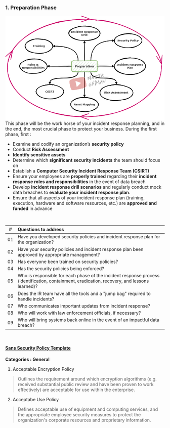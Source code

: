 ### 1. Preparation Phase

![Preparation Phase](https://raw.githubusercontent.com/gh1mau/IRH/main/img/preparation_phase.png)
<br>
This phase will be the work horse of your incident response planning, and in the end, the most crucial phase to protect your business. During the first phase, first :

 - Examine and codify an organization’s **security policy**
 - Conduct **Risk Assessment**
 - **Identify sensitive assets**
 - Determine which **significant security incidents** the team should focus on
 - Establish a **Computer Security Incident Response Team (CSIRT)**
-   Ensure  your employees are **properly trained**  regarding their **incident response roles and responsibilities** in the event of data breach
-   Develop **incident response drill scenarios** and regularly conduct mock data breaches to **evaluate your incident response plan**.
-   Ensure that all aspects of your incident response plan (training, execution, hardware and software resources, etc.) are **approved and funded** in advance
<br>

|#|**Questions to address**  |
|--|:--|
| 01 |  Have you developed security policies and incident response plan for the organization? |
| 02 | Have your security policies and incident response plan been approved by appropriate management? |
| 03 | Has everyone been trained on security policies? |
| 04 | Has the security policies being enforced?|
| 05 | Who is responsible for each phase of the incident response process (identification, containment, eradication, recovery, and lessons learned)?|
| 06 | Does the IR team have all the tools and a "jump bag" required to handle incidents?|
| 07 | Who communicates important updates from incident response?|
| 08 | Who will work with law enforcement officials, if necessary?|
| 09 | Who will bring systems back online in the event of an impactful data breach?|


<br>

#### [Sans Security Policy Template][1] 

**Categories : General**
1. Acceptable Encryption Policy
> Outlines the requirement around which encryption algorithms (e.g. received substantial public review and have been proven to work effectively) are acceptable for use within the enterprise.
2. Acceptabe Use Policy
> Defines acceptable use of equipment and computing services, and the appropriate employee security measures to protect the organization's corporate resources and proprietary information.



[1]: https://www.sans.org/information-security-policy/ "Sans Security Policy Template"
